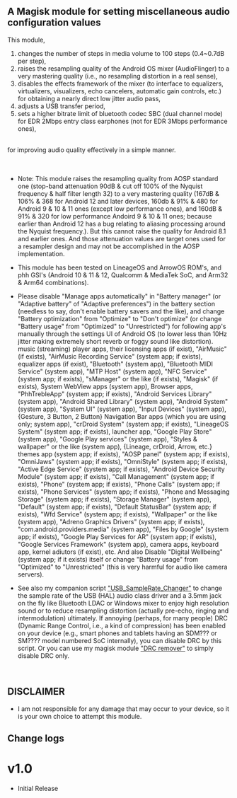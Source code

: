 ## A Magisk module for setting miscellaneous audio configuration values

This module,
<ol>
    <li>changes the number of steps in media volume to 100 steps (0.4~0.7dB per step),</li>
    <li>raises the resampling quality of the Android OS mixer (AudioFlinger) to a very mastering quality (i.e., no resampling distortion in a real sense),</li>
    <li>disables the effects framework of the mixer (to interface to equalizers, virtualizers, visualizers, echo cancelers, automatic gain controls, etc.) for obtaining a nearly direct low jitter audio pass,</li>
    <li>adjusts a USB transfer period,</li>
    <li>sets a higher bitrate limit of bluetooth codec SBC (dual channel mode) for EDR 2Mbps entry class earphones (not for EDR 3Mbps performance ones),</li>
</ol><br/>
    for improving audio quality effectively in a simple manner.
<br/>
<br/>
<br/>

* Note: This module raises the resampling quality from AOSP standard one (stop-band attenuation 90dB & cut off 100% of the Nyquist frequency & half filter length 32) to a very mastering quality (167dB & 106% & 368 for Android 12 and later devices, 160db & 91% & 480 for Android 9 & 10 & 11 ones (except low performance ones), and 160dB & 91% & 320 for low performance Andoird 9 & 10 & 11 ones; because earlier than Android 12 has a bug relating to aliasing processing around the Nyquist frequency.). But this cannot raise the quality for Android 8.1 and earlier ones. And those attenuation values are target ones used for a resampler design and may not be accomplished in the AOSP implementation.

* This module has been tested on LineageOS and ArrowOS ROM's, and phh GSI's (Android 10 & 11 & 12, Qualcomm & MediaTek SoC, and Arm32 & Arm64 combinations). 

* Please disable "Manage apps automatically" in "Battery manager" (or "Adaptive battery" of "Adaptive preferences") in the battery section (needless to say, don't enable battery savers and the like), and change "Battery optimization" from "Optimize" to "Don't optimize" (or change "Battery usage" from "Optimized" to "Unrestricted") for following app's manually through the settings UI of Android OS (to lower less than 10Hz jitter making extremely short reverb or foggy sound like distortion). music (streaming) player apps, their licensing apps (if exist), "AirMusic" (if exists), "AirMusic  Recording Service" (system app; if exists), equalizer apps (if exist), "Bluetooth" (system app), "Bluetooth MIDI Service" (system app), "MTP Host" (system app), "NFC Service" (system app; if exists), "sManager" or the like (if exists), "Magisk" (if exists), System WebView apps (system app), Browser apps, "PhhTrebleApp" (system app; if exists), "Android Services Library" (system app), "Android Shared Library" (system app), "Android System" (system app), "System UI" (system app), "Input Devices" (system app), {Gesture, 3 Button, 2  Button} Navigation Bar apps (which you are using only; system app), "crDroid System" (system app; if exists), "LineageOS System" (system app; if exists), launcher app, "Google Play Store" (system app), "Google Play services" (system app), "Styles & wallpaper" or the like (system app), {Lineage, crDroid, Arrow, etc.} themes app (system app; if exists),  "AOSP panel" (system app; if exists), "OmniJaws" (system app; if exists), "OmniStyle" (system app; if exists), "Active Edge Service" (system app; if exists), "Android Device Security Module" (system app; if exists), "Call Management" (system app; if exists), "Phone" (system app; if exists), "Phone Calls" (system app; if exists), "Phone Services" (system app; if exists), "Phone and Messaging Storage" (system app; if exists), "Storage Manager" (system app), "Default" (system app; if exists), "Default StatusBar" (system app; if exists), "Wfd Service" (system app; if exists), "Wallpaper" or the like (system app), "Adreno Graphics Drivers" (system app; if exists), "com.android.providers.media" (system app), "Files by Google" (system app; if exists), "Google Play Services for AR" (system app; if exists), "Google Services Framework" (system app), camera apps, keyboard app, kernel adiutors (if exist), etc. And also Disable "Digital Wellbeing" (system app; if it exists) itself or change "Battery usage" from "Optimized" to "Unrestricted" (this is very harmful for audio like camera servers).

* See also my companion script ["USB_SampleRate_Changer"](https://github.com/yzyhk904/USB_SampleRate_Changer) to change the sample rate of the USB (HAL) audio class driver and a 3.5mm jack on the fly like Bluetooth LDAC or Windows mixer to enjoy high resolution sound or to reduce resampling distortion (actually pre-echo, ringing and intermodulation) ultimately. If annoying (perhaps, for many people) DRC (Dynamic Range Control, i.e., a kind of compression) has been enabled on your device (e.g., smart phones and tablets having an SDM??? or SM???? model numbered SoC internally), you can disable DRC by this script. Or you can use my magisk module ["DRC remover"](https://github.com/Magisk-Modules-Alt-Repo/drc-remover) to simply disable DRC only.<br/>
<br/>

## DISCLAIMER

* I am not responsible for any damage that may occur to your device, so it is your own choice to attempt this module.

## Change logs

# v1.0
* Initial Release

##
